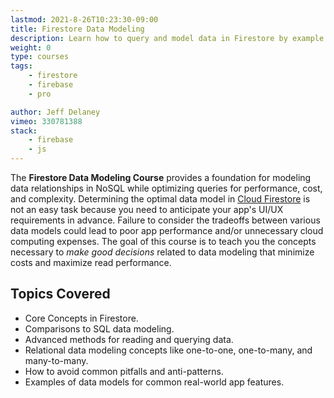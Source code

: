```yaml
---
lastmod: 2021-8-26T10:23:30-09:00
title: Firestore Data Modeling
description: Learn how to query and model data in Firestore by example.
weight: 0
type: courses
tags: 
    - firestore
    - firebase
    - pro

author: Jeff Delaney
vimeo: 330781388
stack: 
    - firebase
    - js    
---
```


The **Firestore Data Modeling Course** provides a foundation for modeling data relationships in NoSQL while optimizing queries for performance, cost, and complexity. Determining the optimal data model in [Cloud Firestore](https://firebase.google.com/docs/firestore/) is not an easy task because you need to anticipate your app's UI/UX requirements in advance. Failure to consider the tradeoffs between various data models could lead to poor app performance and/or unnecessary cloud computing expenses. The goal of this course is to teach you the concepts necessary to *make good decisions* related to data modeling that minimize costs and maximize read performance. 

## Topics Covered

- Core Concepts in Firestore.
- Comparisons to SQL data modeling. 
- Advanced methods for reading and querying data. 
- Relational data modeling concepts like one-to-one, one-to-many, and many-to-many. 
- How to avoid common pitfalls and anti-patterns.
- Examples of data models for common real-world app features.


